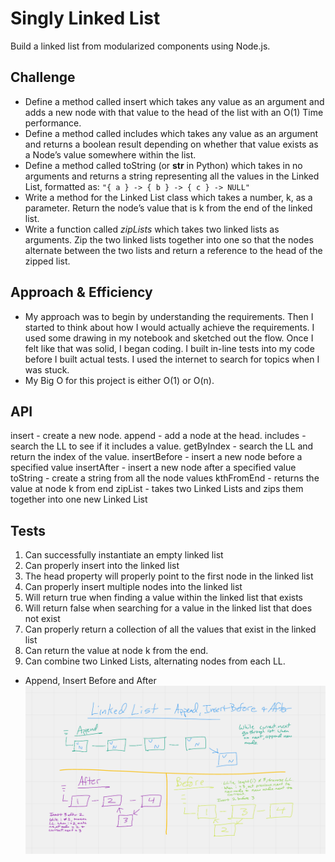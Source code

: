 # Singly Linked List

Build a linked list from modularized components using Node.js.

## Challenge

- Define a method called insert which takes any value as an argument and adds a new node with that value to the head of the list with an O(1) Time performance.
- Define a method called includes which takes any value as an argument and returns a boolean result depending on whether that value exists as a Node’s value somewhere within the list.
- Define a method called toString (or __str__ in Python) which takes in no arguments and returns a string representing all the values in the Linked List, formatted as:
`"{ a } -> { b } -> { c } -> NULL"`
- Write a method for the Linked List class which takes a number, k, as a parameter. Return the node’s value that is k from the end of the linked list.
- Write a function called *zipLists* which takes two linked lists as arguments. Zip the two linked lists together into one so that the nodes alternate between the two lists and return a reference to the head of the zipped list.

## Approach & Efficiency

- My approach was to begin by understanding the requirements. Then I started to think about how I would actually achieve the requirements. I used some drawing in my notebook and sketched out the flow. Once I felt like that was solid, I began coding. I built in-line tests into my code before I built actual tests. I used the internet to search for topics when I was stuck.
- My Big O for this project is either O(1) or O(n).

## API

insert - create a new node.
append - add a node at the head.
includes - search the LL to see if it includes a value.
getByIndex - search the LL and return the index of the value.
insertBefore - insert a new node before a specified value
insertAfter - insert a new node after a specified value
toString - create a string from all the node values
kthFromEnd - returns the value at node k from end
zipList - takes two Linked Lists and zips them together into one new Linked List

## Tests

1. Can successfully instantiate an empty linked list
1. Can properly insert into the linked list
1. The head property will properly point to the first node in the linked list
1. Can properly insert multiple nodes into the linked list
1. Will return true when finding a value within the linked list that exists
1. Will return false when searching for a value in the linked list that does not exist
1. Can properly return a collection of all the values that exist in the linked list
1. Can return the value at node k from the end.
1. Can combine two Linked Lists, alternating nodes from each LL.

- Append, Insert Before and After
![Append, Insert Before, Insert After](./Append-before-after.png)




